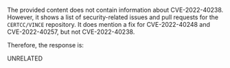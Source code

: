 The provided content does not contain information about CVE-2022-40238. However, it shows a list of security-related issues and pull requests for the `CERTCC/VINCE` repository. It does mention a fix for CVE-2022-40248 and CVE-2022-40257, but not CVE-2022-40238.

Therefore, the response is:

UNRELATED